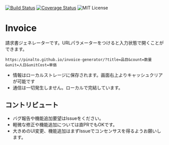 [![Build Status](https://travis-ci.org/pinalto/invoice-generator.svg?branch=master)](https://travis-ci.org/pinalto/invoice-generator)
[![Coverage Status](https://coveralls.io/repos/github/pinalto/invoice-generator/badge.svg?branch=master)](https://coveralls.io/github/pinalto/invoice-generator?branch=master)
![MIT License](https://img.shields.io/github/license/pinalto/invoice-generator.svg)


# Invoice

請求書ジェネレーターです。URLパラメーターをつけると入力状態で開くことができます。

```
https://pinalto.github.io/invoice-generator/?title=品目&count=数量&unit=人日&unitCost=単価
```

- 情報はローカルストレージに保存されます。画面右上よりキャッシュクリアが可能です
- 通信は一切発生しません。ローカルで完結しています。

## コントリビュート

- バグ報告や機能追加要望はIssueをください。
- 軽微な修正や機能追加については直PRでもOKです。
- 大きめのUI変更、機能追加はまずIssueでコンセンサスを得るようお願いします。
